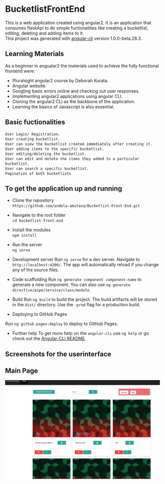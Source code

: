 # BucketlistFrontEnd
This is a web application created using angular2. It is an application that consumes flaskApi to do simple fuctionalities like creating a bucketlist, editing, deleting and adding items to it. <br/>
This project was generated with [angular-cli](https://github.com/angular/angular-cli) version 1.0.0-beta.28.3.

## Learning Materials
As a beginner in angualar2 the materials used to achieve the fully functional frontend were:<br/>
* Pluralsight angular2 course by Deborah Kurata.
* Angular website.
* Googling basic errors online and checking out user responses.
* Implementing angular2 applications using angular CLI.
* Cloning the angular2 CLI as the backbone of the application.
* Learning the basics of Javascript is also essential.

## Basic fuctionalities
```
User Login/ Registration.
User creating bucketlist.
User can view the bucketlist created immediately after creating it.
User adding items to the specific bucketlist.
User editing/deleting the bucketlist.
User can edit and delete the items they added to a particular bucketlist.
User can search a specific bucketlist.
Pagination of both bucketlists 
```
## To get the application up and running

* Clone the repository <br/>
 `https://github.com/andela-amutava/Bucketlist-Front-End.git`

* Navigate to the root folder <br/>
 `cd bucketlist-front-end`

* Install the modules <br/>
 `npm install`<br/>

* Run the server <br/> 
  `ng serve`

* Development server
  Run `ng serve` for a dev server. Navigate to `http://localhost:4200/`. The app will automatically reload if you change any of the source files.

* Code scaffolding 
 Run `ng generate component component-name` to generate a new component. You can also use `ng generate directive/pipe/service/class/module`.
* Build 
 Run `ng build` to build the project. The build artifacts will be stored in the `dist/` directory. Use the `-prod` flag for a production build.

* Deploying to GitHub Pages 

 Run `ng github-pages:deploy` to deploy to GitHub Pages.

* Further help 
To get more help on the `angular-cli` use `ng help` or go check out the [Angular-CLI README](https://github.com/angular/angular-cli/blob/master/README.md).

## Screenshots  for the userinterface
## Main Page
![Screen shot](src/assets/images/bucketlist.png)





